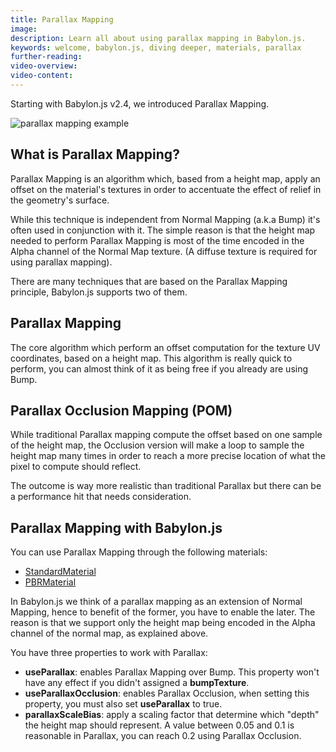 ```yaml
---
title: Parallax Mapping
image: 
description: Learn all about using parallax mapping in Babylon.js.
keywords: welcome, babylon.js, diving deeper, materials, parallax
further-reading:
video-overview:
video-content:
---
```

 

Starting with Babylon.js v2.4, we introduced Parallax Mapping.

<Playground id="#10I31V#23" title="Parallax Mapping Example" description="Simple example of using parallax mapping in your scene." image="/img/playgroundsAndNMEs/divingDeeperParallaxMapping1.jpg"/>

![parallax mapping example](/img/how_to/Materials/parallax-mapping.jpg)

## What is Parallax Mapping?

Parallax Mapping is an algorithm which, based from a height map, apply an offset on the material's textures in order to accentuate the effect of relief in the geometry's surface.

While this technique is independent from Normal Mapping (a.k.a Bump) it's often used in conjunction with it. The simple reason is that the height map needed to perform Parallax Mapping is most of the time encoded in the Alpha channel of the Normal Map texture. (A diffuse texture is required for using parallax mapping).

There are many techniques that are based on the Parallax Mapping principle, Babylon.js supports two of them.

## Parallax Mapping

The core algorithm which perform an offset computation for the texture UV coordinates, based on a height map. This algorithm is really quick to perform, you can almost think of it as being free if you already are using Bump.

## Parallax Occlusion Mapping (POM)

While traditional Parallax mapping compute the offset based on one sample of the height map, the Occlusion version will make a loop to sample the height map many times in order to reach a more precise location of what the pixel to compute should reflect.

The outcome is way more realistic than traditional Parallax but there can be a performance hit that needs consideration.

## Parallax Mapping with Babylon.js

You can use Parallax Mapping through the following materials:

 - [StandardMaterial](/typedoc/classes/babylon.standardmaterial)
 - [PBRMaterial](/typedoc/classes/babylon.pbrmaterial)

In Babylon.js we think of a parallax mapping as an extension of Normal Mapping, hence to benefit of the former, you have to enable the later. The reason is that we support only the height map being encoded in the Alpha channel of the normal map, as explained above.

You have three properties to work with Parallax:

 - **useParallax**: enables Parallax Mapping over Bump. This property won't have any effect if you didn't assigned a **bumpTexture**.
 - **useParallaxOcclusion**: enables Parallax Occlusion, when setting this property, you must also set **useParallax** to true.
 - **parallaxScaleBias**: apply a scaling factor that determine which "depth" the height map should represent. A value between 0.05 and 0.1 is reasonable in Parallax, you can reach 0.2 using Parallax Occlusion.

